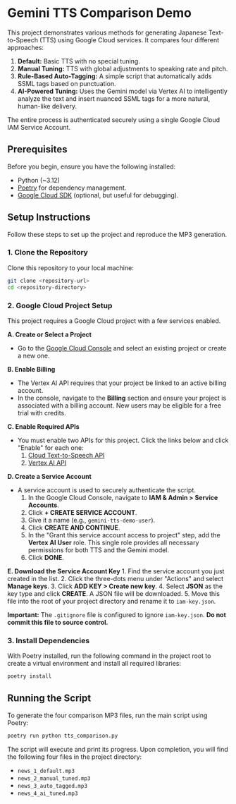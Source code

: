 # Gemini TTS Comparison Demo

This project demonstrates various methods for generating Japanese Text-to-Speech (TTS) using Google Cloud services. It compares four different approaches:

1.  **Default:** Basic TTS with no special tuning.
2.  **Manual Tuning:** TTS with global adjustments to speaking rate and pitch.
3.  **Rule-Based Auto-Tagging:** A simple script that automatically adds SSML tags based on punctuation.
4.  **AI-Powered Tuning:** Uses the Gemini model via Vertex AI to intelligently analyze the text and insert nuanced SSML tags for a more natural, human-like delivery.

The entire process is authenticated securely using a single Google Cloud IAM Service Account.

## Prerequisites

Before you begin, ensure you have the following installed:
- Python (~3.12)
- [Poetry](https://python-poetry.org/docs/#installation) for dependency management.
- [Google Cloud SDK](https://cloud.google.com/sdk/docs/install) (optional, but useful for debugging).

## Setup Instructions

Follow these steps to set up the project and reproduce the MP3 generation.

### 1. Clone the Repository

Clone this repository to your local machine:
```bash
git clone <repository-url>
cd <repository-directory>
```

### 2. Google Cloud Project Setup

This project requires a Google Cloud project with a few services enabled.

**A. Create or Select a Project**
- Go to the [Google Cloud Console](https://console.cloud.google.com/) and select an existing project or create a new one.

**B. Enable Billing**
- The Vertex AI API requires that your project be linked to an active billing account.
- In the console, navigate to the **Billing** section and ensure your project is associated with a billing account. New users may be eligible for a free trial with credits.

**C. Enable Required APIs**
- You must enable two APIs for this project. Click the links below and click "Enable" for each one:
    1.  [Cloud Text-to-Speech API](https://console.cloud.google.com/apis/library/texttospeech.googleapis.com)
    2.  [Vertex AI API](https://console.cloud.google.com/apis/library/aiplatform.googleapis.com)

**D. Create a Service Account**
- A service account is used to securely authenticate the script.
    1.  In the Google Cloud Console, navigate to **IAM & Admin > Service Accounts**.
    2.  Click **+ CREATE SERVICE ACCOUNT**.
    3.  Give it a name (e.g., `gemini-tts-demo-user`).
    4.  Click **CREATE AND CONTINUE**.
    5.  In the "Grant this service account access to project" step, add the **Vertex AI User** role. This single role provides all necessary permissions for both TTS and the Gemini model.
    6.  Click **DONE**.

**E. Download the Service Account Key**
    1.  Find the service account you just created in the list.
    2.  Click the three-dots menu under "Actions" and select **Manage keys**.
    3.  Click **ADD KEY > Create new key**.
    4.  Select **JSON** as the key type and click **CREATE**. A JSON file will be downloaded.
    5.  Move this file into the root of your project directory and rename it to `iam-key.json`.

**Important:** The `.gitignore` file is configured to ignore `iam-key.json`. **Do not commit this file to source control.**

### 3. Install Dependencies

With Poetry installed, run the following command in the project root to create a virtual environment and install all required libraries:

```bash
poetry install
```

## Running the Script

To generate the four comparison MP3 files, run the main script using Poetry:

```bash
poetry run python tts_comparison.py
```

The script will execute and print its progress. Upon completion, you will find the following four files in the project directory:

- `news_1_default.mp3`
- `news_2_manual_tuned.mp3`
- `news_3_auto_tagged.mp3`
- `news_4_ai_tuned.mp3`
